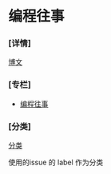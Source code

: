 # 编程往事

### [详情]
[博文](https://github.com/guodongxiaren/blog/issues)


### [专栏]

- [编程往事](https://github.com/guodongxiaren/Blog/labels/%E7%BC%96%E7%A8%8B%E5%BE%80%E4%BA%8B)

### [分类]

[分类](https://github.com/guodongxiaren/Blog/labels)

使用的issue 的 label 作为分类
